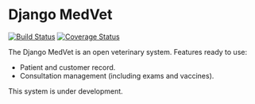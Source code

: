 # Django MedVet

[![Build Status](https://travis-ci.org/carlosribas/medvet.svg?branch=master)](https://travis-ci.org/carlosribas/medvet)
[![Coverage Status](https://coveralls.io/repos/github/carlosribas/medvet/badge.svg?branch=master)](https://coveralls.io/github/carlosribas/medvet?branch=master)

The Django MedVet is an open veterinary system. Features ready to use:

- Patient and customer record.
- Consultation management (including exams and vaccines).

This system is under development.
